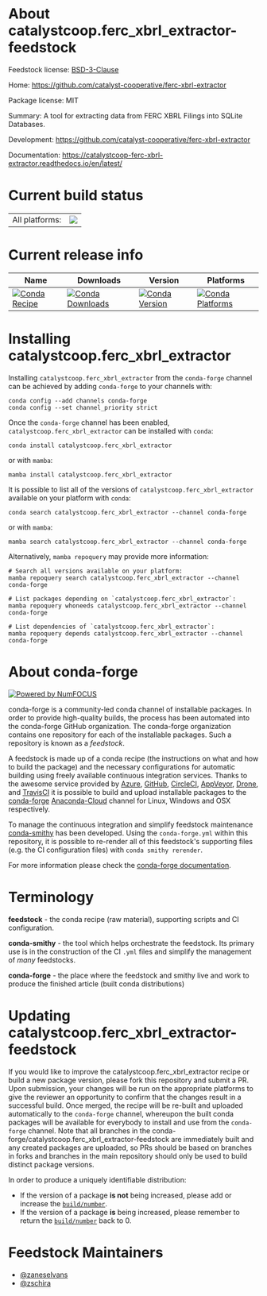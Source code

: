 About catalystcoop.ferc_xbrl_extractor-feedstock
================================================

Feedstock license: [BSD-3-Clause](https://github.com/conda-forge/catalystcoop.ferc-xbrl-extractor-feedstock/blob/main/LICENSE.txt)

Home: https://github.com/catalyst-cooperative/ferc-xbrl-extractor

Package license: MIT

Summary: A tool for extracting data from FERC XBRL Filings into SQLite Databases.

Development: https://github.com/catalyst-cooperative/ferc-xbrl-extractor

Documentation: https://catalystcoop-ferc-xbrl-extractor.readthedocs.io/en/latest/

Current build status
====================


<table><tr><td>All platforms:</td>
    <td>
      <a href="https://dev.azure.com/conda-forge/feedstock-builds/_build/latest?definitionId=18318&branchName=main">
        <img src="https://dev.azure.com/conda-forge/feedstock-builds/_apis/build/status/catalystcoop.ferc-xbrl-extractor-feedstock?branchName=main">
      </a>
    </td>
  </tr>
</table>

Current release info
====================

| Name | Downloads | Version | Platforms |
| --- | --- | --- | --- |
| [![Conda Recipe](https://img.shields.io/badge/recipe-catalystcoop.ferc_xbrl_extractor-green.svg)](https://anaconda.org/conda-forge/catalystcoop.ferc_xbrl_extractor) | [![Conda Downloads](https://img.shields.io/conda/dn/conda-forge/catalystcoop.ferc_xbrl_extractor.svg)](https://anaconda.org/conda-forge/catalystcoop.ferc_xbrl_extractor) | [![Conda Version](https://img.shields.io/conda/vn/conda-forge/catalystcoop.ferc_xbrl_extractor.svg)](https://anaconda.org/conda-forge/catalystcoop.ferc_xbrl_extractor) | [![Conda Platforms](https://img.shields.io/conda/pn/conda-forge/catalystcoop.ferc_xbrl_extractor.svg)](https://anaconda.org/conda-forge/catalystcoop.ferc_xbrl_extractor) |

Installing catalystcoop.ferc_xbrl_extractor
===========================================

Installing `catalystcoop.ferc_xbrl_extractor` from the `conda-forge` channel can be achieved by adding `conda-forge` to your channels with:

```
conda config --add channels conda-forge
conda config --set channel_priority strict
```

Once the `conda-forge` channel has been enabled, `catalystcoop.ferc_xbrl_extractor` can be installed with `conda`:

```
conda install catalystcoop.ferc_xbrl_extractor
```

or with `mamba`:

```
mamba install catalystcoop.ferc_xbrl_extractor
```

It is possible to list all of the versions of `catalystcoop.ferc_xbrl_extractor` available on your platform with `conda`:

```
conda search catalystcoop.ferc_xbrl_extractor --channel conda-forge
```

or with `mamba`:

```
mamba search catalystcoop.ferc_xbrl_extractor --channel conda-forge
```

Alternatively, `mamba repoquery` may provide more information:

```
# Search all versions available on your platform:
mamba repoquery search catalystcoop.ferc_xbrl_extractor --channel conda-forge

# List packages depending on `catalystcoop.ferc_xbrl_extractor`:
mamba repoquery whoneeds catalystcoop.ferc_xbrl_extractor --channel conda-forge

# List dependencies of `catalystcoop.ferc_xbrl_extractor`:
mamba repoquery depends catalystcoop.ferc_xbrl_extractor --channel conda-forge
```


About conda-forge
=================

[![Powered by
NumFOCUS](https://img.shields.io/badge/powered%20by-NumFOCUS-orange.svg?style=flat&colorA=E1523D&colorB=007D8A)](https://numfocus.org)

conda-forge is a community-led conda channel of installable packages.
In order to provide high-quality builds, the process has been automated into the
conda-forge GitHub organization. The conda-forge organization contains one repository
for each of the installable packages. Such a repository is known as a *feedstock*.

A feedstock is made up of a conda recipe (the instructions on what and how to build
the package) and the necessary configurations for automatic building using freely
available continuous integration services. Thanks to the awesome service provided by
[Azure](https://azure.microsoft.com/en-us/services/devops/), [GitHub](https://github.com/),
[CircleCI](https://circleci.com/), [AppVeyor](https://www.appveyor.com/),
[Drone](https://cloud.drone.io/welcome), and [TravisCI](https://travis-ci.com/)
it is possible to build and upload installable packages to the
[conda-forge](https://anaconda.org/conda-forge) [Anaconda-Cloud](https://anaconda.org/)
channel for Linux, Windows and OSX respectively.

To manage the continuous integration and simplify feedstock maintenance
[conda-smithy](https://github.com/conda-forge/conda-smithy) has been developed.
Using the ``conda-forge.yml`` within this repository, it is possible to re-render all of
this feedstock's supporting files (e.g. the CI configuration files) with ``conda smithy rerender``.

For more information please check the [conda-forge documentation](https://conda-forge.org/docs/).

Terminology
===========

**feedstock** - the conda recipe (raw material), supporting scripts and CI configuration.

**conda-smithy** - the tool which helps orchestrate the feedstock.
                   Its primary use is in the construction of the CI ``.yml`` files
                   and simplify the management of *many* feedstocks.

**conda-forge** - the place where the feedstock and smithy live and work to
                  produce the finished article (built conda distributions)


Updating catalystcoop.ferc_xbrl_extractor-feedstock
===================================================

If you would like to improve the catalystcoop.ferc_xbrl_extractor recipe or build a new
package version, please fork this repository and submit a PR. Upon submission,
your changes will be run on the appropriate platforms to give the reviewer an
opportunity to confirm that the changes result in a successful build. Once
merged, the recipe will be re-built and uploaded automatically to the
`conda-forge` channel, whereupon the built conda packages will be available for
everybody to install and use from the `conda-forge` channel.
Note that all branches in the conda-forge/catalystcoop.ferc_xbrl_extractor-feedstock are
immediately built and any created packages are uploaded, so PRs should be based
on branches in forks and branches in the main repository should only be used to
build distinct package versions.

In order to produce a uniquely identifiable distribution:
 * If the version of a package **is not** being increased, please add or increase
   the [``build/number``](https://docs.conda.io/projects/conda-build/en/latest/resources/define-metadata.html#build-number-and-string).
 * If the version of a package **is** being increased, please remember to return
   the [``build/number``](https://docs.conda.io/projects/conda-build/en/latest/resources/define-metadata.html#build-number-and-string)
   back to 0.

Feedstock Maintainers
=====================

* [@zaneselvans](https://github.com/zaneselvans/)
* [@zschira](https://github.com/zschira/)

